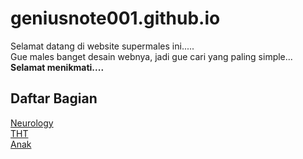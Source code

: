 # geniusnote001.github.io
Selamat datang di website supermales ini.....<br>
Gue males banget desain webnya, jadi gue cari yang paling simple...<br>
<b>Selamat menikmati....</b><br>
## Daftar Bagian
[Neurology](Neurology.md)<br>
[THT](THT.md)<br>
[Anak](Anak.md)<br>



